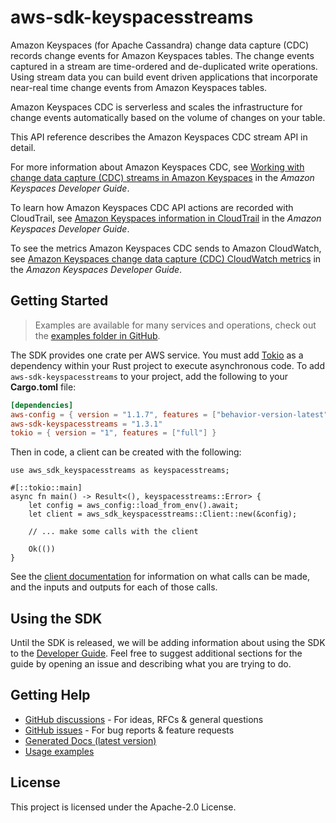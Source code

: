 # aws-sdk-keyspacesstreams

Amazon Keyspaces (for Apache Cassandra) change data capture (CDC) records change events for Amazon Keyspaces tables. The change events captured in a stream are time-ordered and de-duplicated write operations. Using stream data you can build event driven applications that incorporate near-real time change events from Amazon Keyspaces tables.

Amazon Keyspaces CDC is serverless and scales the infrastructure for change events automatically based on the volume of changes on your table.

This API reference describes the Amazon Keyspaces CDC stream API in detail.

For more information about Amazon Keyspaces CDC, see [Working with change data capture (CDC) streams in Amazon Keyspaces](https://docs.aws.amazon.com/keyspaces/latest/devguide/cdc.html) in the _Amazon Keyspaces Developer Guide_.

To learn how Amazon Keyspaces CDC API actions are recorded with CloudTrail, see [Amazon Keyspaces information in CloudTrail](https://docs.aws.amazon.com/keyspaces/latest/devguide/logging-using-cloudtrail.html#service-name-info-in-cloudtrail) in the _Amazon Keyspaces Developer Guide_.

To see the metrics Amazon Keyspaces CDC sends to Amazon CloudWatch, see [Amazon Keyspaces change data capture (CDC) CloudWatch metrics](https://docs.aws.amazon.com/keyspaces/latest/devguide/metrics-dimensions.html#keyspaces-cdc-metrics) in the _Amazon Keyspaces Developer Guide_.

## Getting Started

> Examples are available for many services and operations, check out the
> [examples folder in GitHub](https://github.com/awslabs/aws-sdk-rust/tree/main/examples).

The SDK provides one crate per AWS service. You must add [Tokio](https://crates.io/crates/tokio)
as a dependency within your Rust project to execute asynchronous code. To add `aws-sdk-keyspacesstreams` to
your project, add the following to your **Cargo.toml** file:

```toml
[dependencies]
aws-config = { version = "1.1.7", features = ["behavior-version-latest"] }
aws-sdk-keyspacesstreams = "1.3.1"
tokio = { version = "1", features = ["full"] }
```

Then in code, a client can be created with the following:

```rust,no_run
use aws_sdk_keyspacesstreams as keyspacesstreams;

#[::tokio::main]
async fn main() -> Result<(), keyspacesstreams::Error> {
    let config = aws_config::load_from_env().await;
    let client = aws_sdk_keyspacesstreams::Client::new(&config);

    // ... make some calls with the client

    Ok(())
}
```

See the [client documentation](https://docs.rs/aws-sdk-keyspacesstreams/latest/aws_sdk_keyspacesstreams/client/struct.Client.html)
for information on what calls can be made, and the inputs and outputs for each of those calls.

## Using the SDK

Until the SDK is released, we will be adding information about using the SDK to the
[Developer Guide](https://docs.aws.amazon.com/sdk-for-rust/latest/dg/welcome.html). Feel free to suggest
additional sections for the guide by opening an issue and describing what you are trying to do.

## Getting Help

* [GitHub discussions](https://github.com/awslabs/aws-sdk-rust/discussions) - For ideas, RFCs & general questions
* [GitHub issues](https://github.com/awslabs/aws-sdk-rust/issues/new/choose) - For bug reports & feature requests
* [Generated Docs (latest version)](https://awslabs.github.io/aws-sdk-rust/)
* [Usage examples](https://github.com/awslabs/aws-sdk-rust/tree/main/examples)

## License

This project is licensed under the Apache-2.0 License.

